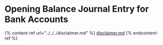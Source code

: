 # Opening Balance Journal Entry for Bank Accounts

{% content-ref url="../../../disclaimer.md" %}
[disclaimer.md](../../../disclaimer.md)
{% endcontent-ref %}
